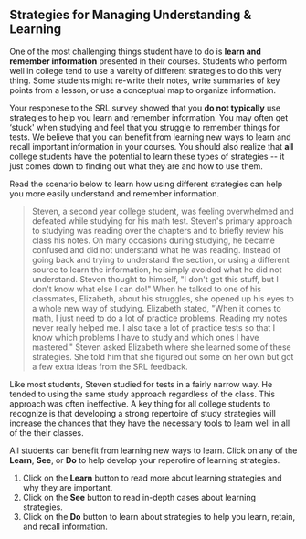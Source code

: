 ## Strategies for Managing Understanding & Learning

One of the most challenging things student have to do is **learn and remember information** presented in their courses. Students who perform well in college tend to use a vareity of different strategies to do this very thing. Some students might re-write their notes, write summaries of key points from a lesson, or use a conceptual map to organize information.

Your responese to the SRL survey showed that you **do not typically** use strategies to help you learn and remember information. You may often  get ‘stuck' when studying and feel that you struggle to remember things for tests. We believe that you can benefit from learning new ways to learn and recall important information in your courses. You should also realize that **all** college students have the potential to learn these types of strategies -- it just comes down to finding out what they are and how to use them. 

Read the scenario below to learn how using different strategies can help you more easily understand and remember information.

> Steven, a second year college student, was feeling overwhelmed and defeated while studying for his math test. Steven's primary approach to studying was reading over the chapters and to briefly review his class his notes. On many occasions during studying, he became confused and did not understand what he was reading. Instead of going back and trying to understand the section, or using a different source to learn the information, he simply avoided what he did not understand. Steven thought to himself, "I don't get this stuff, but I don't know what else I can do!" When he talked to one of his classmates, Elizabeth, about his struggles, she opened up his eyes to a whole new way of studying. Elizabeth stated, "When it comes to math, I just need to do a lot of practice problems. Reading my notes never really helped me. I also take a lot of practice tests so that I know which problems I have to study and which ones I have mastered." Steven asked Elizabeth where she learned some of these strategies. She told him that she figured out some on her own but got a few extra ideas from the SRL feedback.

Like most students, Steven studied for tests in a fairly narrow way. He tended to using the same study approach regardless of the class. This approach was often ineffective. A key thing for all college students to recognize is that developing a strong repertoire of study strategies will increase the chances that they have the necessary tools to learn well in all of the their classes.

All students can benefit from learning new ways to learn. Click on any of the **Learn**, **See**, or **Do** to help develop your reperotire of learning strategies. 

1. Click on the **Learn** button to read more about learning strategies and why they are important.
2. Click on the **See** button to read in-depth cases about learning strategies. 
3. Click on the **Do** button to learn about strategies to help you learn, retain, and recall information.
